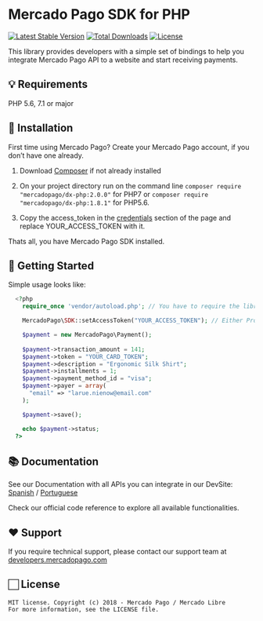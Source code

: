# Mercado Pago SDK for PHP

[![Latest Stable Version](https://poser.pugx.org/mercadopago/dx-php/v/stable)](https://packagist.org/packages/mercadopago/dx-php)
[![Total Downloads](https://poser.pugx.org/mercadopago/dx-php/downloads)](https://packagist.org/packages/mercadopago/dx-php)
[![License](https://poser.pugx.org/mercadopago/dx-php/license)](https://packagist.org/packages/mercadopago/dx-php)

This library provides developers with a simple set of bindings to help you integrate Mercado Pago API to a website and start receiving payments.

## 💡 Requirements

PHP 5.6, 7.1 or major

## 📲 Installation 

First time using Mercado Pago? Create your Mercado Pago account, if you don’t have one already.

1. Download [Composer](https://getcomposer.org/doc/00-intro.md) if not already installed

2. On your project directory run on the command line
`composer require "mercadopago/dx-php:2.0.0"` for PHP7 or `composer require "mercadopago/dx-php:1.8.1"` for PHP5.6.

3. Copy the access_token in the [credentials](https://www.mercadopago.com/mlb/account/credentials) section of the page and replace YOUR_ACCESS_TOKEN with it.

Thats all, you have Mercado Pago SDK installed.

## 🌟 Getting Started
  
  Simple usage looks like:
  
```php
  <?php
    require_once 'vendor/autoload.php'; // You have to require the library from your Composer vendor folder

    MercadoPago\SDK::setAccessToken("YOUR_ACCESS_TOKEN"); // Either Production or SandBox AccessToken

    $payment = new MercadoPago\Payment();
    
    $payment->transaction_amount = 141;
    $payment->token = "YOUR_CARD_TOKEN";
    $payment->description = "Ergonomic Silk Shirt";
    $payment->installments = 1;
    $payment->payment_method_id = "visa";
    $payment->payer = array(
      "email" => "larue.nienow@email.com"
    );

    $payment->save();

    echo $payment->status;
  ?>
```

## 📚 Documentation 

See our Documentation with all APIs you can integrate in our DevSite: [Spanish](https://www.mercadopago.com.ar/developers/es/guides/payments/api/introduction/) / [Portuguese](https://www.mercadopago.com.br/developers/pt/guides/payments/api/introduction/)

Check our official code reference to explore all available functionalities.

## ❤️ Support 

If you require technical support, please contact our support team at [developers.mercadopago.com](https://developers.mercadopago.com)

## 🏻 License 

```
MIT license. Copyright (c) 2018 - Mercado Pago / Mercado Libre 
For more information, see the LICENSE file.
```
